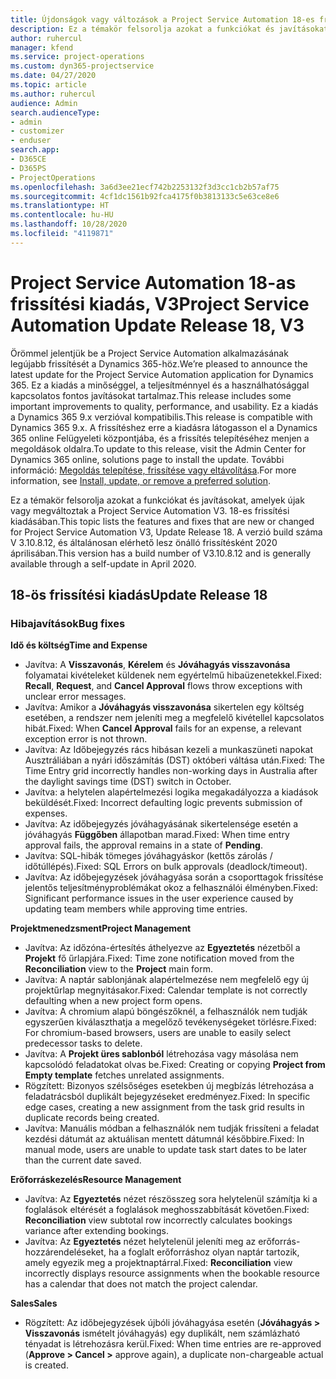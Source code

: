 ```yaml
---
title: Újdonságok vagy változások a Project Service Automation 18-es frissítési kiadásának V3 változatában
description: Ez a témakör felsorolja azokat a funkciókat és javításokat, amelyek elérhetők a Project Service Automation V3. 18-os frissítési kiadásában.
author: ruhercul
manager: kfend
ms.service: project-operations
ms.custom: dyn365-projectservice
ms.date: 04/27/2020
ms.topic: article
ms.author: ruhercul
audience: Admin
search.audienceType:
- admin
- customizer
- enduser
search.app:
- D365CE
- D365PS
- ProjectOperations
ms.openlocfilehash: 3a6d3ee21ecf742b2253132f3d3cc1cb2b57af75
ms.sourcegitcommit: 4cf1dc1561b92fca4175f0b3813133c5e63ce8e6
ms.translationtype: HT
ms.contentlocale: hu-HU
ms.lasthandoff: 10/28/2020
ms.locfileid: "4119871"
---
```

# <a name="project-service-automation-update-release-18-v3"></a><span data-ttu-id="72b0e-103">Project Service Automation 18-as frissítési kiadás, V3</span><span class="sxs-lookup"><span data-stu-id="72b0e-103">Project Service Automation Update Release 18, V3</span></span>

<span data-ttu-id="72b0e-104">Örömmel jelentjük be a Project Service Automation alkalmazásának legújabb frissítését a Dynamics 365-höz.</span><span class="sxs-lookup"><span data-stu-id="72b0e-104">We’re pleased to announce the latest update for the Project Service Automation application for Dynamics 365.</span></span> <span data-ttu-id="72b0e-105">Ez a kiadás a minőséggel, a teljesítménnyel és a használhatósággal kapcsolatos fontos javításokat tartalmaz.</span><span class="sxs-lookup"><span data-stu-id="72b0e-105">This release includes some important improvements to quality, performance, and usability.</span></span> <span data-ttu-id="72b0e-106">Ez a kiadás a Dynamics 365 9.x verzióval kompatibilis.</span><span class="sxs-lookup"><span data-stu-id="72b0e-106">This release is compatible with Dynamics 365 9.x.</span></span> <span data-ttu-id="72b0e-107">A frissítéshez erre a kiadásra látogasson el a Dynamics 365 online Felügyeleti központjába, és a frissítés telepítéséhez menjen a megoldások oldalra.</span><span class="sxs-lookup"><span data-stu-id="72b0e-107">To update to this release, visit the Admin Center for Dynamics 365 online, solutions page to install the update.</span></span> <span data-ttu-id="72b0e-108">További információ: [Megoldás telepítése, frissítése vagy eltávolítása](https://docs.microsoft.com/power-platform/admin/install-remove-preferred-solution).</span><span class="sxs-lookup"><span data-stu-id="72b0e-108">For more information, see [Install, update, or remove a preferred solution](https://docs.microsoft.com/power-platform/admin/install-remove-preferred-solution).</span></span>

<span data-ttu-id="72b0e-109">Ez a témakör felsorolja azokat a funkciókat és javításokat, amelyek újak vagy megváltoztak a Project Service Automation V3. 18-es frissítési kiadásában.</span><span class="sxs-lookup"><span data-stu-id="72b0e-109">This topic lists the features and fixes that are new or changed for Project Service Automation V3, Update Release 18.</span></span> <span data-ttu-id="72b0e-110">A verzió build száma V 3.10.8.12, és általánosan elérhető lesz önálló frissítésként 2020 áprilisában.</span><span class="sxs-lookup"><span data-stu-id="72b0e-110">This version has a build number of V3.10.8.12 and is generally available through a self-update in April 2020.</span></span>

## <a name="update-release-18"></a><span data-ttu-id="72b0e-111">18-ös frissítési kiadás</span><span class="sxs-lookup"><span data-stu-id="72b0e-111">Update Release 18</span></span>

### <a name="bug-fixes"></a><span data-ttu-id="72b0e-112">Hibajavítások</span><span class="sxs-lookup"><span data-stu-id="72b0e-112">Bug fixes</span></span>

<span data-ttu-id="72b0e-113">**Idő és költség**</span><span class="sxs-lookup"><span data-stu-id="72b0e-113">**Time and Expense**</span></span>

- <span data-ttu-id="72b0e-114">Javítva: A **Visszavonás**, **Kérelem** és **Jóváhagyás visszavonása** folyamatai kivételeket küldenek nem egyértelmű hibaüzenetekkel.</span><span class="sxs-lookup"><span data-stu-id="72b0e-114">Fixed: **Recall**, **Request**, and **Cancel Approval** flows throw exceptions with unclear error messages.</span></span>
- <span data-ttu-id="72b0e-115">Javítva: Amikor a **Jóváhagyás visszavonása** sikertelen egy költség esetében, a rendszer nem jeleníti meg a megfelelő kivétellel kapcsolatos hibát.</span><span class="sxs-lookup"><span data-stu-id="72b0e-115">Fixed: When **Cancel Approval** fails for an expense, a relevant exception error is not thrown.</span></span>
- <span data-ttu-id="72b0e-116">Javítva: Az Időbejegyzés rács hibásan kezeli a munkaszüneti napokat Ausztráliában a nyári időszámítás (DST) októberi váltása után.</span><span class="sxs-lookup"><span data-stu-id="72b0e-116">Fixed: The Time Entry grid incorrectly handles non-working days in Australia after the daylight savings time (DST) switch in October.</span></span>
- <span data-ttu-id="72b0e-117">Javítva: a helytelen alapértelmezési logika megakadályozza a kiadások beküldését.</span><span class="sxs-lookup"><span data-stu-id="72b0e-117">Fixed: Incorrect defaulting logic prevents submission of expenses.</span></span>
- <span data-ttu-id="72b0e-118">Javítva: Az időbejegyzés jóváhagyásának sikertelensége esetén a jóváhagyás **Függőben** állapotban marad.</span><span class="sxs-lookup"><span data-stu-id="72b0e-118">Fixed: When time entry approval fails, the approval remains in a state of **Pending**.</span></span>
- <span data-ttu-id="72b0e-119">Javítva: SQL-hibák tömeges jóváhagyáskor (kettős zárolás / időtúllépés).</span><span class="sxs-lookup"><span data-stu-id="72b0e-119">Fixed: SQL Errors on bulk approvals (deadlock/timeout).</span></span>
- <span data-ttu-id="72b0e-120">Javítva: Az időbejegyzések jóváhagyása során a csoporttagok frissítése jelentős teljesítményproblémákat okoz a felhasználói élményben.</span><span class="sxs-lookup"><span data-stu-id="72b0e-120">Fixed: Significant performance issues in the user experience caused by updating team members while approving time entries.</span></span>

<span data-ttu-id="72b0e-121">**Projektmenedzsment**</span><span class="sxs-lookup"><span data-stu-id="72b0e-121">**Project Management**</span></span>

- <span data-ttu-id="72b0e-122">Javítva: Az időzóna-értesítés áthelyezve az **Egyeztetés** nézetből a **Projekt** fő űrlapjára.</span><span class="sxs-lookup"><span data-stu-id="72b0e-122">Fixed: Time zone notification moved from the **Reconciliation** view to the **Project** main form.</span></span>
- <span data-ttu-id="72b0e-123">Javítva: A naptár sablonjának alapértelmezése nem megfelelő egy új projektűrlap megnyitásakor.</span><span class="sxs-lookup"><span data-stu-id="72b0e-123">Fixed: Calendar template is not correctly defaulting when a new project form opens.</span></span>
- <span data-ttu-id="72b0e-124">Javítva: A chromium alapú böngészőknél, a felhasználók nem tudják egyszerűen kiválaszthatja a megelőző tevékenységeket törlésre.</span><span class="sxs-lookup"><span data-stu-id="72b0e-124">Fixed: For chromium-based browsers, users are unable to easily select predecessor tasks to delete.</span></span>
- <span data-ttu-id="72b0e-125">Javítva: A **Projekt üres sablonból** létrehozása vagy másolása nem kapcsolódó feladatokat olvas be.</span><span class="sxs-lookup"><span data-stu-id="72b0e-125">Fixed: Creating or copying **Project from Empty template** fetches unrelated assignments.</span></span>
- <span data-ttu-id="72b0e-126">Rögzített: Bizonyos szélsőséges esetekben új megbízás létrehozása a feladatrácsból duplikált bejegyzéseket eredményez.</span><span class="sxs-lookup"><span data-stu-id="72b0e-126">Fixed: In specific edge cases, creating a new assignment from the task grid results in duplicate records being created.</span></span>
- <span data-ttu-id="72b0e-127">Javítva: Manuális módban a felhasználók nem tudják frissíteni a feladat kezdési dátumát az aktuálisan mentett dátumnál későbbire.</span><span class="sxs-lookup"><span data-stu-id="72b0e-127">Fixed: In manual mode, users are unable to update task start dates to be later than the current date saved.</span></span>

<span data-ttu-id="72b0e-128">**Erőforráskezelés**</span><span class="sxs-lookup"><span data-stu-id="72b0e-128">**Resource Management**</span></span>

- <span data-ttu-id="72b0e-129">Javítva: Az **Egyeztetés** nézet részösszeg sora helytelenül számítja ki a foglalások eltérését a foglalások meghosszabbítását követően.</span><span class="sxs-lookup"><span data-stu-id="72b0e-129">Fixed: **Reconciliation** view subtotal row incorrectly calculates bookings variance after extending bookings.</span></span>
- <span data-ttu-id="72b0e-130">Javítva: Az **Egyeztetés** nézet helytelenül jeleníti meg az erőforrás-hozzárendeléseket, ha a foglalt erőforráshoz olyan naptár tartozik, amely egyezik meg a projektnaptárral.</span><span class="sxs-lookup"><span data-stu-id="72b0e-130">Fixed: **Reconciliation** view incorrectly displays resource assignments when the bookable resource has a calendar that does not match the project calendar.</span></span>

<span data-ttu-id="72b0e-131">**Sales**</span><span class="sxs-lookup"><span data-stu-id="72b0e-131">**Sales**</span></span>

- <span data-ttu-id="72b0e-132">Rögzített: Az időbejegyzések újbóli jóváhagyása esetén (**Jóváhagyás > Visszavonás** ismételt jóváhagyás) egy duplikált, nem számlázható tényadat is létrehozásra kerül.</span><span class="sxs-lookup"><span data-stu-id="72b0e-132">Fixed: When time entries are re-approved (**Approve > Cancel >** approve again), a duplicate non-chargeable actual is created.</span></span>
